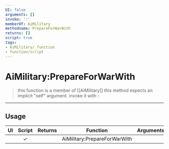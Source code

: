 ```yaml
---
UI: false
arguments: []
invoke: ':'
memberOf: AiMilitary
methodname: PrepareForWarWith
returns: []
script: true
tags:
- AiMilitary/_function
- function/script
---
```

# AiMilitary:PrepareForWarWith
> this function is a member of [[AiMilitary]]
> this method expects an implicit "self" argument. invoke it with `:`
-----
## Usage
|  UI | Script | Returns | Function | Arguments |
|:---:|:------:|-------:|:--------:|:---------|
| |✓||AiMilitary:PrepareForWarWith||
